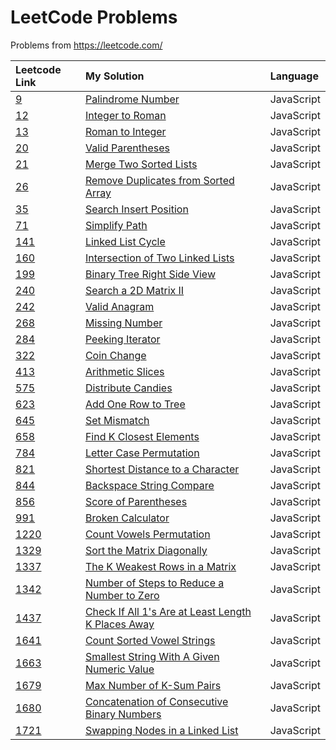 # LeetCode Problems

Problems from https://leetcode.com/

<!--
| []() | [](./problems/.js) | JavaScript |
-->
| Leetcode Link | My Solution | Language |
| :--- | :--- | :--- |
| [9](https://leetcode.com/problems/palindrome-number) | [Palindrome Number](./problems/9.js) | JavaScript |
| [12](https://leetcode.com/problems/integer-to-roman) | [Integer to Roman](./problems/12.js) | JavaScript |
| [13](https://leetcode.com/problems/roman-to-integer) | [Roman to Integer](./problems/13.js) | JavaScript |
| [20](https://leetcode.com/problems/valid-parentheses/) | [Valid Parentheses](./problems/20.js) | JavaScript |
| [21](https://leetcode.com/problems/merge-two-sorted-lists) | [Merge Two Sorted Lists](./problems/21.js) | JavaScript |
| [26](https://leetcode.com/problems/remove-duplicates-from-sorted-array) | [Remove Duplicates from Sorted Array](./problems/26.js) | JavaScript |
| [35](https://leetcode.com/problems/search-insert-position/) | [Search Insert Position](./problems/35.js) | JavaScript |
| [71](https://leetcode.com/problems/simplify-path) | [Simplify Path](./problems/71.js) | JavaScript |
| [141](https://leetcode.com/problems/linked-list-cycle) | [Linked List Cycle](./problems/141.js) | JavaScript |
| [160](https://leetcode.com/problems/intersection-of-two-linked-lists) | [Intersection of Two Linked Lists](./problems/160.js) | JavaScript |
| [199](https://leetcode.com/problems/binary-tree-right-side-view) | [Binary Tree Right Side View](./problems/199.js) | JavaScript |
| [240](https://leetcode.com/problems/search-a-2d-matrix-ii/) | [Search a 2D Matrix II](./problems/240.js) | JavaScript |
| [242](https://leetcode.com/problems/valid-anagram) | [Valid Anagram](./problems/242.js) | JavaScript |
| [268](https://leetcode.com/problems/missing-number) | [Missing Number](./problems/268.js) | JavaScript |
| [284](https://leetcode.com/problems/peeking-iterator) | [Peeking Iterator](./problems/284.js) | JavaScript |
| [322](https://leetcode.com/problems/coin-change) | [Coin Change](./problems/322.js) | JavaScript |
| [413](https://leetcode.com/problems/arithmetic-slices) | [Arithmetic Slices](./problems/413.js) | JavaScript |
| [575](https://leetcode.com/problems/distribute-candies) | [Distribute Candies](./problems/575.js) | JavaScript |
| [623](https://leetcode.com/problems/add-one-row-to-tree) | [Add One Row to Tree](./problems/623.js) | JavaScript |
| [645](https://leetcode.com/problems/set-mismatch) | [Set Mismatch](./problems/645.js) | JavaScript |
| [658](https://leetcode.com/problems/find-k-closest-elements/) | [Find K Closest Elements](./problems/658.js) | JavaScript |
| [784](https://leetcode.com/problems/letter-case-permutation) | [Letter Case Permutation](./problems/784.js) | JavaScript |
| [821](https://leetcode.com/problems/shortest-distance-to-a-character) | [Shortest Distance to a Character](./problems/821.js) | JavaScript |
| [844](https://leetcode.com/problems/backspace-string-compare/) | [Backspace String Compare](./problems/844.js) | JavaScript |
| [856](https://leetcode.com/problems/score-of-parentheses/) | [Score of Parentheses](./problems/856.js) | JavaScript |
| [991](https://leetcode.com/problems/broken-calculator/) | [Broken Calculator](./problems/991.js) | JavaScript |
| [1220](https://leetcode.com/problems/count-vowels-permutation/) | [Count Vowels Permutation](./problems/1220.js) | JavaScript |
| [1329](https://leetcode.com/problems/sort-the-matrix-diagonally) | [Sort the Matrix Diagonally](./problems/1329.js) | JavaScript |
| [1337](https://leetcode.com/problems/the-k-weakest-rows-in-a-matrix) | [The K Weakest Rows in a Matrix](./problems/1337.js) | JavaScript |
| [1342](https://leetcode.com/problems/number-of-steps-to-reduce-a-number-to-zero) | [Number of Steps to Reduce a Number to Zero](./problems/1342.js) | JavaScript |
| [1437](https://leetcode.com/problems/check-if-all-1s-are-at-least-length-k-places-away) | [Check If All 1's Are at Least Length K Places Away](./problems/1437.js) | JavaScript |
| [1641](https://leetcode.com/problems/count-sorted-vowel-strings) | [Count Sorted Vowel Strings](./problems/1641.js) | JavaScript |
| [1663](https://leetcode.com/problems/smallest-string-with-a-given-numeric-value) | [Smallest String With A Given Numeric Value](./problems/1663.js) | JavaScript |
| [1679](https://leetcode.com/problems/max-number-of-k-sum-pairs) | [Max Number of K-Sum Pairs](./problems/1679.js) | JavaScript |
| [1680](https://leetcode.com/problems/concatenation-of-consecutive-binary-numbers) | [Concatenation of Consecutive Binary Numbers](./problems/1680.js) | JavaScript |
| [1721](https://leetcode.com/problems/swapping-nodes-in-a-linked-list) | [Swapping Nodes in a Linked List](./problems/1721.js) | JavaScript |